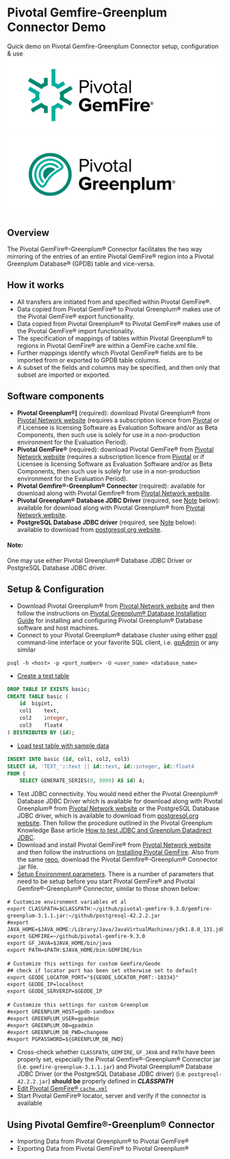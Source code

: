 # Pivotal Gemfire-Greenplum Connector Demo
Quick demo on Pivotal Gemfire-Greenplum Connector setup, configuration & use
![Pivotal Gemfire®](https://github.com/cantzakas/ggc_quick_demo/blob/master/img/Pivotal-Gemfire-Logo-FullColor.png)
![Pivotal Greenplum®](https://github.com/cantzakas/ggc_quick_demo/blob/master/img/Pivotal-Greenplum-Logo-FullColor.png)

## Overview
The Pivotal GemFire®-Greenplum® Connector facilitates the two way mirroring of the entries of an entire Pivotal GemFire® region into a Pivotal Greenplum Database® (GPDB) table and vice-versa.

## How it works
- All transfers are initiated from and specified within Pivotal GemFire®.
- Data copied from Pivotal GemFire® to Pivotal Greenplum® makes use of the Pivotal GemFire® export functionality. 
- Data copied from Pivotal Greenplum® to Pivotal GemFire® makes use of the Pivotal GemFire® import functionality. 
- The specification of mappings of tables within Pivotal Greenplum® to regions in Pivotal GemFire® are within a GemFire cache.xml file. 
- Further mappings identify which Pivotal GemFire® fields are to be imported from or exported to GPDB table columns. 
- A subset of the fields and columns may be specified, and then only that subset are imported or exported.

## Software components
- **Pivotal Greenplum®]** (required): download Pivotal Greenplum® from [Pivotal Network website](https://network.pivotal.io/products/pivotal-gpdb) (requires a subscription licence from [Pivotal](http://pivotal.io) or if Licensee is licensing Software as Evaluation Software and/or as Beta Components, then such use is solely for use in a non-production environment for the Evaluation Period).
- **Pivotal GemFire®** (required): download Pivotal GemFire® from [Pivotal Network website](https://network.pivotal.io/products/pivotal-gemfire) (requires a subscription licence from [Pivotal](http://pivotal.io) or if Licensee is licensing Software as Evaluation Software and/or as Beta Components, then such use is solely for use in a non-production environment for the Evaluation Period).
- **Pivotal Gemfire®-Greenplum® Connector** (required): available for download along with Pivotal Gemfire® from [Pivotal Network website](https://network.pivotal.io/products/pivotal-gemfire).
- **Pivotal Greenplum® Database JDBC Driver** (required, see [Note](https://github.com/cantzakas/ggc_quick_demo/blob/master/README.md#note) below): available for download along with Pivotal Greenplum® from [Pivotal Network website](https://network.pivotal.io/products/pivotal-gpdb).
- **PostgreSQL Database JDBC driver** (required, see [Note](https://github.com/cantzakas/ggc_quick_demo/blob/master/README.md#note) below): available to download from [postgresql.org website](https://jdbc.postgresql.org/download.html).

#### Note: 
One may use either Pivotal Greenplum® Database JDBC Driver or PostgreSQL Database JDBC driver.

## Setup & Configuration
- Download Pivotal Greenplum® from [Pivotal Network website](https://network.pivotal.io/products/pivotal-gpdb) and then follow the instructions on [Pivotal Greenplum® Database Installation Guide](http://gpdb.docs.pivotal.io/580/install_guide/install_guide.html) for installing and configuring Pivotal Greenplum® Database software and host machines.
- Connect to your Pivotal Greenplum® database cluster using either [psql](https://gpdb.docs.pivotal.io/latest/utility_guide/client_utilities/psql.html) command-line interface or your favorite SQL client, i.e. [gpAdmin](https://www.pgadmin.org/) or any similar
```shell
psql -h <host> -p <port_number> -U <user_name> <database_name>
```
- [Create a test table](https://github.com/cantzakas/ggc_quick_demo/blob/master/scripts/sql_create_gpdb_table.sql)
```sql
DROP TABLE IF EXISTS basic;
CREATE TABLE basic (	
	id	bigint,
	col1 	text,
	col2	integer,
	col3	float4
) DISTRIBUTED BY (id);
```
- [Load test table with sample data](https://github.com/cantzakas/ggc_quick_demo/blob/master/scripts/sql_load_gpdb_data.sql)
```sql
INSERT INTO basic (id, col1, col2, col3)
SELECT id, 'TEXT_'::text || id::text, id::integer, id::float4
FROM (
	SELECT GENERATE_SERIES(0, 9999) AS id) A;
```
- Test JDBC connectivity. You would need either the Pivotal Greenplum® Database JDBC Driver which is available for download along with Pivotal Greenplum® from [Pivotal Network website](https://network.pivotal.io/products/pivotal-gpdb) or the PostgreSQL Database JDBC driver, which is available to download from [postgresql.org website](https://jdbc.postgresql.org/download.html). Then follow the procedure outlined in the Pivotal Greenplum Knowledge Base article [How to test JDBC and Greenplum Datadirect JDBC](https://discuss.pivotal.io/hc/en-us/articles/202912073-How-to-test-JDBC-and-Greenplum-Datadirect-JDBC).
- Download and install Pivotal GemFire® from [Pivotal Network website](https://network.pivotal.io/products/pivotal-gemfire) and then follow the instructions on [Installing Pivotal GemFire](http://gemfire.docs.pivotal.io/93/gemfire/getting_started/installation/install_intro.html). Also from the same [repo](https://network.pivotal.io/products/pivotal-gemfire), download the Pivotal Gemfire®-Greenplum® Connector .jar file.
- [Setup Environment parameters](https://github.com/cantzakas/ggc_quick_demo/blob/master/scripts/set_env.sh). There is a number of parameters that need to be setup before you start Pivotal GemFire® and Pivotal Gemfire®-Greenplum® Connector, similar to those shown below:
```shell
# Customize environment variables et al
export CLASSPATH=$CLASSPATH:~/github/pivotal-gemfire-9.3.0/gemfire-greenplum-3.1.1.jar:~/github/postgresql-42.2.2.jar
#export JAVA_HOME=$JAVA_HOME:/Library/Java/JavaVirtualMachines/jdk1.8.0_131.jdk/Contents/Home
export GEMFIRE=~/github/pivotal-gemfire-9.3.0
export GF_JAVA=$JAVA_HOME/bin/java
export PATH=$PATH:$JAVA_HOME/bin:GEMFIRE/bin

# Customize this settings for custom Gemfire/Geode
## check if locator port has been set otherwise set to default
export GEODE_LOCATOR_PORT="${GEODE_LOCATOR_PORT:-10334}"
export GEODE_IP=localhost
export GEODE_SERVERIP=$GEODE_IP

# Customize this settings for custom Greenplum
#export GREENPLUM_HOST=gpdb-sandbox
#export GREENPLUM_USER=gpadmin
#export GREENPLUM_DB=gpadmin
#export GREENPLUM_DB_PWD=changeme
#export PGPASSWORD=${GREENPLUM_DB_PWD}
```
- Cross-check whether `CLASSPATH`, `GEMFIRE`, `GF_JAVA` and `PATH` have been properly set, especially the Pivotal Gemfire®-Greenplum® Connector jar (i.e. `gemfire-greenplum-3.1.1.jar`) and Pivotal Greenplum® Database JDBC Driver (or the PostgreSQL Database JDBC driver) (i.e. `postgresql-42.2.2.jar`) __should be__ properly defined in _**CLASSPATH**_
- [Edit Pivotal GemFire® `cache.xml`](https://github.com/cantzakas/ggc_quick_demo/blob/master/scripts/gcc_cache.xml)
- Start Pivotal GemFire® locator, server and verify if the connector is available

## Using Pivotal Gemfire®-Greenplum® Connector 
- Importing Data from Pivotal Greenplum® to Pivotal GemFire®
- Exporting Data from Pivotal GemFire® to Pivotal Greenplum®
